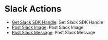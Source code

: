 
# Slack Actions
* [Get Slack SDK Handle](/Slack/legos/slack_get_handle/README.md): Get Slack SDK Handle
* [Post Slack Image](/Slack/legos/slack_post_image/README.md): Post Slack Image
* [Post Slack Message](/Slack/legos/slack_post_message/README.md): Post Slack Message
